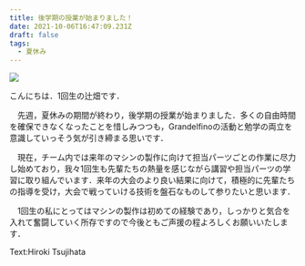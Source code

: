 ```yaml
---
title: 後学期の授業が始まりました！
date: 2021-10-06T16:47:09.231Z
draft: false
tags:
  - 夏休み
---
```

![](345765.jpg)

こんにちは．1回生の辻畑です．

　先週，夏休みの期間が終わり，後学期の授業が始まりました．多くの自由時間を確保できなくなったことを惜しみつつも，Grandelfinoの活動と勉学の両立を意識していっそう気が引き締まる思いです．

　現在，チーム内では来年のマシンの製作に向けて担当パーツごとの作業に尽力し始めており，我々1回生も先輩たちの熱量を感じながら講習や担当パーツの学習に取り組んでいます．来年の大会のより良い結果に向けて，積極的に先輩たちの指導を受け，大会で戦っていける技術を盤石なものして参りたいと思います．

　1回生の私にとってはマシンの製作は初めての経験であり，しっかりと気合を入れて奮闘していく所存ですので今後ともご声援の程よろしくお願いいたします．

Text:Hiroki Tsujihata